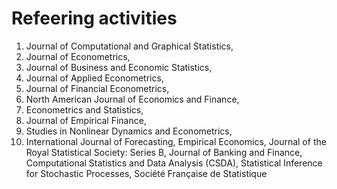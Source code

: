 # Refeering activities

1. Journal of Computational and Graphical Statistics, 
2. Journal of Econometrics, 
3. Journal of Business and Economic Statistics, 
4. Journal of Applied Econometrics, 
5. Journal of Financial Econometrics, 
6. North American Journal of Economics and Finance, 
7. Econometrics and Statistics, 
8. Journal of Empirical Finance, 
9. Studies in Nonlinear Dynamics and Econometrics,
10. International Journal of Forecasting, 
Empirical Economics, Journal of the Royal Statistical Society: Series B, 
Journal of Banking and Finance, Computational Statistics and Data Analysis (CSDA), 
Statistical Inference for Stochastic Processes,
Société Française de Statistique